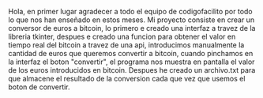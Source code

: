 Hola, en primer lugar agradecer a todo el equipo de codigofacilito por todo lo que nos han enseñado en estos meses.
Mi proyecto consiste en crear un conversor de euros a bitcoin,  lo primero e  creado una interfaz a travez de la libreria tkinter, despues e creado una funcion para obtener el valor en tiempo real del bitcoin a travez de una api, introducimos manualmente la cantidad de euros que queremos convertir a bitcoin, cuando pinchamos en la interfaz el boton "convertir", el programa nos muestra en pantalla el valor de los euros introducidos en bitcoin.
Despues he creado un archivo.txt para que almacene el resultado de la conversion cada que vez que usemos el boton de convertir.